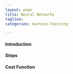 ```yaml
---
layout: page
title: Neural Networks
tagline:
categories: machine-learning

---
```


#### Introduction


#### Steps


#### Cost Function

